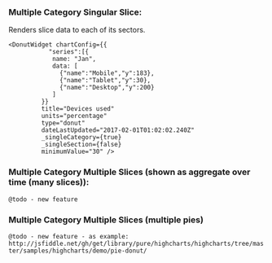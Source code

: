 ### Multiple Category Singular Slice:

Renders slice data to each of its sectors.

    <DonutWidget chartConfig={{
               "series":[{
                name: "Jan",
                data: [
                  {"name":"Mobile","y":183},
                  {"name":"Tablet","y":30},
                  {"name":"Desktop","y":200}
                ]
             }}
             title="Devices used"
             units="percentage"
             type="donut"
             dateLastUpdated="2017-02-01T01:02:02.240Z"
             _singleCategory={true}
             _singleSection={false}
             minimumValue="30" />


### Multiple Category Multiple Slices (shown as aggregate over time (many slices)):

`@todo - new feature`


### Multiple Category Multiple Slices (multiple pies)

`@todo - new feature - as example: http://jsfiddle.net/gh/get/library/pure/highcharts/highcharts/tree/master/samples/highcharts/demo/pie-donut/`
